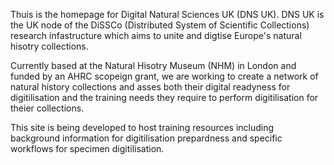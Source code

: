 Thuis is the homepage for Digital Natural Sciences UK (DNS UK). DNS UK is the UK node of the DiSSCo (Distributed System of Scientific Collections) research infastructure which aims to unite and digtise Europe's natural hisotry collections. 

Currently based at the Natural Hisotry Museum (NHM) in London and funded by an AHRC scopeign grant, we are working to create a network of natural history collections and asses both their digital readyness for digitilisation and the training needs they require to perform digitilisation for theier collections. 

This site is being developed to host training resources including background information for digitilisation prepardness and specific workflows for specimen digitilisation. 
